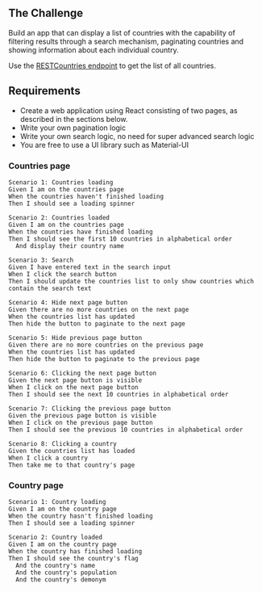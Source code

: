 ## The Challenge

Build an app that can display a list of countries with the capability of filtering results through a search mechanism, paginating countries and showing information about each individual country.

Use the [RESTCountries endpoint](https://restcountries.eu/rest/v2/all) to get the list of all countries.

## Requirements

- Create a web application using React consisting of two pages, as described in the sections below.
- Write your own pagination logic
- Write your own search logic, no need for super advanced search logic
- You are free to use a UI library such as Material-UI

### Countries page

```
Scenario 1: Countries loading
Given I am on the countries page
When the countries haven't finished loading
Then I should see a loading spinner

Scenario 2: Countries loaded
Given I am on the countries page
When the countries have finished loading
Then I should see the first 10 countries in alphabetical order
  And display their country name

Scenario 3: Search
Given I have entered text in the search input
When I click the search button
Then I should update the countries list to only show countries which contain the search text

Scenario 4: Hide next page button
Given there are no more countries on the next page
When the countries list has updated
Then hide the button to paginate to the next page

Scenario 5: Hide previous page button
Given there are no more countries on the previous page
When the countries list has updated
Then hide the button to paginate to the previous page

Scenario 6: Clicking the next page button
Given the next page button is visible
When I click on the next page button
Then I should see the next 10 countries in alphabetical order

Scenario 7: Clicking the previous page button
Given the previous page button is visible
When I click on the previous page button
Then I should see the previous 10 countries in alphabetical order

Scenario 8: Clicking a country
Given the countries list has loaded
When I click a country
Then take me to that country's page
```

### Country page

```
Scenario 1: Country loading
Given I am on the country page
When the country hasn't finished loading
Then I should see a loading spinner

Scenario 2: Country loaded
Given I am on the country page
When the country has finished loading
Then I should see the country's flag
  And the country's name
  And the country's population
  And the country's demonym
```
